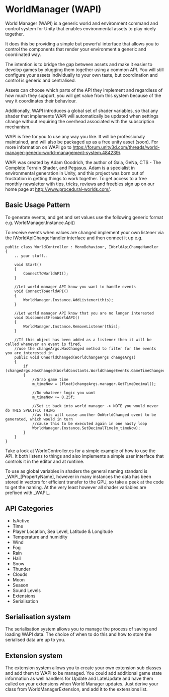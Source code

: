 # WorldManager (WAPI)
World Manager (WAPI) is a generic world and environment command and control system for Unity that enables environmental assets to play nicely together.

It does this be providing a simple but powerful interface that allows you to control the components that render your environment a generic and coordinated way.

The intention is to bridge the gap between assets and make it easier to develop games by plugging them together using a common API. You will still configure your assets individually to your own taste, but coordination and control is generic and centralised.

Assets can choose which parts of the API they implement and regardless of how much they support, you will get value from this system because of the way it coordinates their behaviour.

Additionally, WAPI introduces a global set of shader variables, so that any shader that implements WAPI will automatically be updated when settings change without requiring the overhead associated with the subscription mechanism.

WAPI is free for you to use any way you like. It will be professionaly maintained, and will also be packaged up as a free unity asset (soon). For more information on WAPI go to https://forum.unity3d.com/threads/world-manager-generic-world-management-system.484239/.

WAPI was created by Adam Goodrich, the author of Gaia, GeNa, CTS - The Complete Terrain Shader, and Pegasus. Adam is a specialist in environmental generation in Unity, and this project was born out of frustration in getting things to work together. To get access to a free monthly newsletter with tips, tricks, reviews and freebies sign up on our home page at http://www.procedural-worlds.com/.

## Basic Usage Pattern

To generate events, and get and set values use the following generic format e.g. 
    WorldManager.Instance.Api()

To receive events when values are changed implement your own listener via the IWorldApiChangeHandler interface and then connect it up e.g. 

    public class WorldController : MonoBehaviour, IWorldApiChangeHandler
    {
        .. your stuff..

        void Start()
        {
            ConnectToWorldAPI();
        }

        //Let world manager API know you want to handle events
        void ConnectToWorldAPI()
        {
            WorldManager.Instance.AddListener(this);
        }

        //Let world manager API know that you are no longer interested
        void DisconnectFromWorldAPI()
        {
            WorldManager.Instance.RemoveListener(this);
        }

        //If this object has been added as a listener then it will be called whenever an event is fired,
        //use the changeArgs.HasChanged method to filter for the events you are interested in
        public void OnWorldChanged(WorldChangeArgs changeArgs)
        {
            if (changeArgs.HasChanged(WorldConstants.WorldChangeEvents.GameTimeChanged))
            {
                //Grab game time
                m_timeNow = (float)changeArgs.manager.GetTimeDecimal();

                //Do whatever logic you want
                m_timeNow += 0.25f;

                //Set it back into world manager -> NOTE you would never do THIS SPECIFIC THING
                //as this will cause another OnWorldChanged event to be generated, which would in turn
                //cause this to be executed again in one nasty loop
                WorldManager.Instance.SetDecimalTime(m_timeNow);
            }
        }
    }

Take a look at WorldController.cs for a simple example of how to use the API. It both listens to things
and also implements a simple user interface that controls it in the editor and at runtime.

To use as global variables in shaders the general naming standard is \_WAPI\_[PropertyName], however in many instances the data has been stored in vectors for efficient transfer to the GPU, so take a peek at the code to get the naming. At the very least however all shader variables are prefixed with \_WAPI\_.

## API Categories

* IsActive
* Time
* Player Location, Sea Level, Latitude & Longitude
* Temperature and humidity
* Wind
* Fog
* Rain
* Hail
* Snow
* Thunder
* Clouds
* Moon
* Season
* Sound Levels
* Extensions
* Serialisation

## Serialisation system

The serialisation system allows you to manage the process of saving and loading WAPI data. The choice of when to do this and how to store the serialised data are up to you.

## Extension system

The extension system allows you to create your own extension sub classes and add them to WAPI to be managed. You could add additional game state information as well handlers for Update and LateUpdate and have them called on your extensions when World Manager updates. Just derive your class from WorldManagerExtension, and add it to the extensions list.